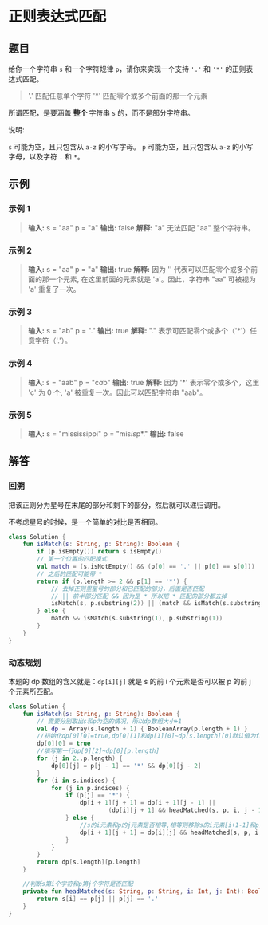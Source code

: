 # 正则表达式匹配

## 题目

给你一个字符串 `s` 和一个字符规律 `p`，请你来实现一个支持 `'.'` 和 `'*'` 的正则表达式匹配。

> '.' 匹配任意单个字符
> '*' 匹配零个或多个前面的那一个元素

所谓匹配，是要涵盖 **整个** 字符串 `s` 的，而不是部分字符串。

说明:

`s` 可能为空，且只包含从 `a-z` 的小写字母。
`p` 可能为空，且只包含从 `a-z` 的小写字母，以及字符 `.` 和 `*`。

## 示例

### 示例 1

> **输入:**
> s = "aa"
> p = "a"
> **输出:** false
> **解释:** "a" 无法匹配 "aa" 整个字符串。

### 示例 2

> **输入:**
> s = "aa"
> p = "a"
> **输出:** true
> **解释:** 因为 '' 代表可以匹配零个或多个前面的那一个元素, 在这里前面的元素就是 'a'。因此，字符串 "aa" 可被视为 'a' 重复了一次。

### 示例 3

> **输入:**
> s = "ab"
> p = "."
> **输出:** true
> **解释:** "." 表示可匹配零个或多个（'*'）任意字符（'.'）。

### 示例 4

> **输入**:
> s = "aab"
> p = "c*a*b"
> **输出:** true
> **解释:** 因为 '*' 表示零个或多个，这里 'c' 为 0 个, 'a' 被重复一次。因此可以匹配字符串 "aab"。

### 示例 5

> **输入:**
> s = "mississippi"
> p = "mis*is*p*."
> **输出:** false

## 解答

### 回溯

把该正则分为星号在末尾的部分和剩下的部分，然后就可以递归调用。

不考虑星号的时候，是一个简单的对比是否相同。

```kotlin
class Solution {
    fun isMatch(s: String, p: String): Boolean {
        if (p.isEmpty()) return s.isEmpty()
        // 第一个位置的匹配模式
        val match = (s.isNotEmpty() && (p[0] == '.' || p[0] == s[0]))
        // 之后的匹配可能带 *
        return if (p.length >= 2 && p[1] == '*') {
          	// 去掉正则里星号的部分和已匹配的部分，后面是否匹配
          	// || 前半部分匹配 && 因为是 * 所以把 * 匹配的部分都去掉
            isMatch(s, p.substring(2)) || (match && isMatch(s.substring(1), p))
        } else {
            match && isMatch(s.substring(1), p.substring(1))
        }
    }
}
```

### 动态规划

本题的 dp 数组的含义就是：`dp[i][j]` 就是 s 的前 i 个元素是否可以被 p 的前 j 个元素所匹配。

```kotlin
class Solution {
    fun isMatch(s: String, p: String): Boolean {
        // 需要分别取出s和p为空的情况，所以dp数组大小+1
        val dp = Array(s.length + 1) { BooleanArray(p.length + 1) }
        //初始化dp[0][0]=true,dp[0][1]和dp[1][0]~dp[s.length][0]默认值为false所以不需要显式初始化
        dp[0][0] = true
        //填写第一行dp[0][2]~dp[0][p.length]
        for (j in 2..p.length) {
            dp[0][j] = p[j - 1] == '*' && dp[0][j - 2]
        }
        for (i in s.indices) {
            for (j in p.indices) {
                if (p[j] == '*') {
                    dp[i + 1][j + 1] = dp[i + 1][j - 1] ||
                            (dp[i][j + 1] && headMatched(s, p, i, j - 1))
                } else {
                    //s的i元素和p的j元素是否相等,相等则移除s的i元素[i+1-1]和p的j元素[j+1-1]
                    dp[i + 1][j + 1] = dp[i][j] && headMatched(s, p, i, j)
                }
            }
        }
        return dp[s.length][p.length]
    }

    //判断s第i个字符和p第j个字符是否匹配
    private fun headMatched(s: String, p: String, i: Int, j: Int): Boolean {
        return s[i] == p[j] || p[j] == '.'
    }
}
```


